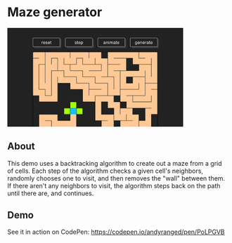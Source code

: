 # Maze generator

<img src="./codepen-thumbnail.jpg" alt="" style="max-width: 400px;" />

## About

This demo uses a backtracking algorithm to create out a maze from a grid of cells. Each step of the algorithm checks a given cell's neighbors, randomly chooses one to visit, and then removes the "wall" between them. If there aren't any neighbors to visit, the algorithm steps back on the path until there are, and continues.

## Demo

See it in action on CodePen: https://codepen.io/andyranged/pen/PoLPGVB
